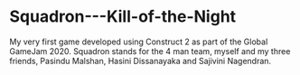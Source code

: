 # Squadron---Kill-of-the-Night
My very first game developed using Construct 2 as part of the Global GameJam 2020. Squadron stands for the 4 man team, myself and my three friends, Pasindu Malshan, Hasini Dissanayaka and Sajivini Nagendran.
